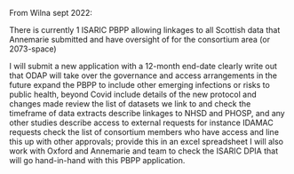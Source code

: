 From Wilna sept 2022:

There is currently 1 ISARIC PBPP allowing linkages to all Scottish data that Annemarie submitted and have oversight of for the consortium area (or 2073-space)

I will 
submit a new application with a 12-month end-date 
clearly write out that ODAP will take over the governance and access arrangements in the future
expand the PBPP to include other emerging infections or risks to public health, beyond Covid
include details of the new protocol and changes made
review the list of datasets we link to and check the timeframe of data extracts
describe linkages to NHSD and PHOSP, and any other studies 
describe access to external requests for instance IDAMAC requests
check the list of consortium members who have access and line this up with other approvals; provide this in an excel spreadsheet
I will also work with Oxford and Annemarie and team to check the ISARIC DPIA that will go hand-in-hand with this PBPP application. 
